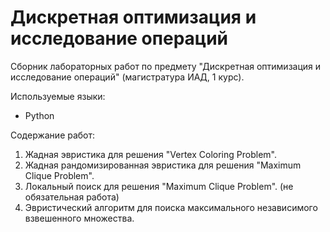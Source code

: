 # Дискретная оптимизация и исследование операций

Сборник лабораторных работ по предмету "Дискретная оптимизация и исследование операций" (магистратура ИАД, 1 курс).

Используемые языки:

* Python

Содержание работ:

1. Жадная эвристика для решения "Vertex Coloring Problem".
2. Жадная рандомизированная эвристика для решения "Maximum Clique Problem".
3. Локальный поиск для решения "Maximum Clique Problem". (не обязательная работа)
5. Эвристический алгоритм для поиска максимального независимого взвешенного множества.
